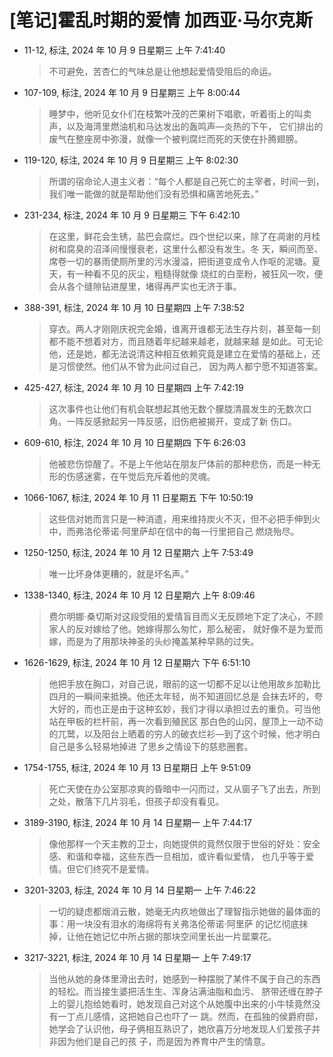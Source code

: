 # [笔记]霍乱时期的爱情 加西亚·马尔克斯


-   11-12, 标注, 2024 年 10 月 9 日星期三 上午 7:41:40

    > 不可避免，苦杏仁的气味总是让他想起爱情受阻后的命运。

-   107-109, 标注, 2024 年 10 月 9 日星期三 上午 8:00:44

    > 睡梦中，他听见女仆们在枝繁叶茂的芒果树下唱歌，听着街上的叫卖声，以及海湾里燃油机和马达发出的轰鸣声—炎热的下午，
    > 它们排出的废气在整座房中弥漫，就像一个被判腐烂而死的天使在扑腾翅膀。

-   119-120, 标注, 2024 年 10 月 9 日星期三 上午 8:02:30

    > 所谓的宿命论人道主义者：“每个人都是自己死亡的主宰者，时间一到，我们唯一能做的就是帮助他们没有恐惧和痛苦地死去。”

-   231-234, 标注, 2024 年 10 月 9 日星期三 下午 6:42:10

    > 在这里，鲜花会生锈，盐巴会腐烂。四个世纪以来，除了在凋谢的月桂树和腐臭的沼泽间慢慢衰老，这里什么都没有发生。冬
    > 天，瞬间而至、席卷一切的暴雨使厕所里的污水漫溢，把街道变成令人作呕的泥塘。夏天，有一种看不见的灰尘，粗糙得就像
    > 烧红的白垩粉，被狂风一吹，便会从各个缝隙钻进屋里，堵得再严实也无济于事。

-   388-391, 标注, 2024 年 10 月 10 日星期四 上午 7:38:52

    > 穿衣。两人才刚刚庆祝完金婚，谁离开谁都无法生存片刻，甚至每一刻都不能不想着对方，而且随着年纪越来越老，就越来越
    > 是如此。可无论他，还是她，都无法说清这种相互依赖究竟是建立在爱情的基础上，还是习惯使然。他们从不曾为此问过自己，
    > 因为两人都宁愿不知道答案。

-   425-427, 标注, 2024 年 10 月 10 日星期四 上午 7:42:19

    > 这次事件也让他们有机会联想起其他无数个朦胧清晨发生的无数次口角。一阵反感掀起另一阵反感，旧伤疤被揭开，变成了新
    > 伤口。

-   609-610, 标注, 2024 年 10 月 10 日星期四 下午 6:26:03

    > 他被悲伤惊醒了。不是上午他站在朋友尸体前的那种悲伤，而是一种无形的伤感迷雾，在午觉后充斥着他的灵魂。

-   1066-1067, 标注, 2024 年 10 月 11 日星期五 下午 10:50:19

    > 这些信对她而言只是一种消遣，用来维持炭火不灭，但不必把手伸到火中，而弗洛伦蒂诺·阿里萨却在信中的每一行里把自己
    > 燃烧殆尽。

-   1250-1250, 标注, 2024 年 10 月 12 日星期六 上午 7:53:49

    > 唯一比坏身体更糟的，就是坏名声。”

-   1338-1340, 标注, 2024 年 10 月 12 日星期六 上午 8:09:46

    > 费尔明娜·桑切斯对这段受阻的爱情盲目而义无反顾地下定了决心，不顾家人的反对嫁给了他。她嫁得那么匆忙，那么秘密，
    > 就好像不是为爱而嫁，而是为了用那块神圣的头纱掩盖某种早熟的过失。

-   1626-1629, 标注, 2024 年 10 月 12 日星期六 下午 6:51:10

    > 他把手放在胸口，对自己说，眼前的这一切都不足以让他用故乡加勒比四月的一瞬间来抵换。他还太年轻，尚不知道回忆总是
    > 会抹去坏的，夸大好的，而也正是由于这种玄妙，我们才得以承担过去的重负。可当他站在甲板的栏杆前，再一次看到殖民区
    > 那白色的山冈，屋顶上一动不动的兀鹫，以及阳台上晒着的穷人的破衣烂衫—到了这个时候，他才明白自己是多么轻易地掉进
    > 了思乡之情设下的慈悲圈套。

-   1754-1755, 标注, 2024 年 10 月 13 日星期日 上午 9:51:09

    > 死亡天使在办公室那凉爽的昏暗中一闪而过，又从窗子飞了出去，所到之处，散落下几片羽毛，但孩子却没有看见。

-   3189-3190, 标注, 2024 年 10 月 14 日星期一 上午 7:44:17

    > 像他那样一个天主教的卫士，向她提供的竟然仅限于世俗的好处：安全感、和谐和幸福，这些东西一旦相加，或许看似爱情，
    > 也几乎等于爱情。但它们终究不是爱情。

-   3201-3203, 标注, 2024 年 10 月 14 日星期一 上午 7:46:22

    > 一切的疑虑都烟消云散，她毫无内疚地做出了理智指示她做的最体面的事：用一块没有泪水的海绵将有关弗洛伦蒂诺·阿里萨
    > 的记忆彻底抹掉，让他在她记忆中所占据的那块空间里长出一片罂粟花。

-   3217-3221, 标注, 2024 年 10 月 14 日星期一 上午 7:49:17

    > 当他从她的身体里滑出去时，她感到一种摆脱了某件不属于自己的东西的轻松。而当接生婆把活生生、浑身沾满油脂和血污、
    > 脐带还缠在脖子上的婴儿抱给她看时，她发现自己对这个从她腹中出来的小牛犊竟然没有一丁点儿感情，这把她自己也吓了一
    > 跳。然而，在孤独的侯爵府邸，她学会了认识他，母子俩相互熟识了，她欣喜万分地发现人们爱孩子并非因为他们是自己的孩
    > 子，而是因为养育中产生的情意。

